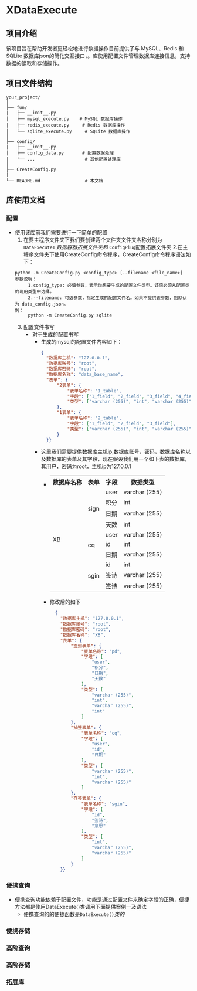 
# XDataExecute
## 项目介绍
  该项目旨在帮助开发者更轻松地进行数据操作目前提供了与 MySQL、Redis 和 SQLite 数据库json的简化交互接口，。库使用配置文件管理数据库连接信息，支持数据的读取和存储操作。

## 项目文件结构
```
your_project/
│
├── fun/
|   ├── __init__.py
│   ├── mysql_execute.py    # MySQL 数据库操作
│   ├── redis_execute.py     # Redis 数据库操作
│   └── sqlite_execute.py     # SQLite 数据库操作
│
├── config/
|   ├── __init__.py
│   ├── config_data.py       # 配置数据处理
│   └── ...                   # 其他配置处理库
│
├── CreateConfig.py
|
└── README.md                 # 本文档
```
## 库使用文档
### 配置
  - 使用该库前我们需要进行一下简单的配置
      1. 在要主程序文件夹下我们要创建两个文件夹文件夹名称分别为`DataExecute1` $数据容器拓展文件夹和$ `ConfigPlug`配置拓展文件夹
      2.在主程序文件夹下使用CreateConfig命令程序，CreateConfig命令程序语法如下：
       ```shell
       python -m CreateConfig.py <config_type> [--filename <file_name>]
       参数说明：
            1.config_type: 必填参数，表示你想要生成的配置文件类型。该值必须从配置类的可用类型中选择。
            2.--filename: 可选参数，指定生成的配置文件名。如果不提供该参数，则默认为 data_config.json。
       例：
            python -m CreateConfig.py sqlite
       ```
       3. 配置文件书写
          - 对于生成的配置书写
            - 生成的mysql的配置文件内容如下：
                ``` json
                {
                  "数据库主机": "127.0.0.1",
                  "数据库账号": "root",
                  "数据库密码": "root",
                  "数据库名称": "data_base_name",
                  "表单": {
                      "2表单": {
                          "表单名称": "1_table",
                          "字段": ["1_field", "2_field", "3_field", "4_field"],
                          "类型": ["varchar (255)", "int", "varchar (255)", "int"]
                      },
                      "1表单": {
                          "表单名称": "2_table",
                          "字段": ["1_field", "2_field", "3_field"],
                          "类型": ["varchar (255)", "int", "varchar (255)"]
                      }
                  }}
                ```
            - 这里我们需要提供数据库主机ip,数据库账号，密码，数据库名称以及数据库的表单及其字段，现在假设我们用一个如下表的数据库,其用户，密码为root，主机ip为127.0.0.1
              - <table>
                    <tr>
                      <th>数据库名称</th>
                      <th>表单</th>
                      <th>字段</th>
                      <th>数据类型</th>
                    </tr>
                    <tr>
                      <td rowspan="10">XB</td>
                      <td rowspan="4">sign</td>
                      <td>user</td>
                      <td>varchar (255)</td>
                    </tr>
                    <tr>
                      <td>积分</td>
                      <td>int</td>
                    </tr>
                    <tr>
                      <td>日期</td>
                      <td>varchar (255)</td>
                    </tr>
                    <tr>
                      <td>天数</td>
                      <td>int</td>
                    </tr>
                    <tr>
                      <td rowspan="3">cq</td>
                      <td>user</td>
                      <td>varchar (255)</td>
                    </tr>
                    <tr>
                      <td>id</td>
                      <td>int</td>
                    </tr>
                    <tr>
                      <td>日期</td>
                      <td>varchar (255)</td>
                    </tr>
                    <tr>
                      <td rowspan="3">sgin</td>
                      <td>id</td>
                      <td>int</td>
                    </tr>
                    <tr>
                      <td>签诗</td>
                      <td>varchar (255)</td>
                    </tr>
                    <tr>
                      <td>签诗</td>
                      <td>varchar (255)</td>
                    </tr>
              </table>
            - 修改后的如下
              ```json
                {
                  "数据库主机": "127.0.0.1",
                  "数据库账号": "root",
                  "数据库密码": "root",
                  "数据库名称": "XB",
                  "表单": {
                      "签到表单": {
                          "表单名称": "pd",
                          "字段": [
                              "user",
                              "积分",
                              "日期",
                              "天数"
                          ],
                          "类型": [
                              "varchar (255)",
                              "int",
                              "varchar (255)",
                              "int"
                          ]
                      },
                      "抽签表单": {
                          "表单名称": "cq",
                          "字段": [
                              "user",
                              "id",
                              "日期"
                          ],
                          "类型": [
                              "varchar (255)",
                              "int",
                              "varchar (255)"
                          ]
                      },
                      "存签表单": {
                          "表单名称": "sgin",
                          "字段": [
                              "id",
                              "签诗",
                              "意思"
                          ],
                          "类型": [
                              "int",
                              "varchar (255)",
                              "varchar (255)"
                          ]
                      }
                  }}
              ```
              
### 便携查询
  - 便携查询功能依赖于配置文件，功能是通过配置文件来确定字段的正确，便捷方法都是使用DataExecute()类调用下面提供案例一及语法
    - 便携查询的的便捷函数是`DataExecute()`$类的$
### 便携存储
### 高阶查询
### 高阶存储
### 拓展库
